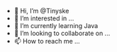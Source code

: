 - 👋 Hi, I’m @Tinyske
- 👀 I’m interested in ...
- 🌱 I’m currently learning Java
- 💞️ I’m looking to collaborate on ...
- 📫 How to reach me ...

<!---
Tinyske/Tinyske is a ✨ special ✨ repository because its `README.md` (this file) appears on your GitHub profile.
You can click the Preview link to take a look at your changes.
--->

